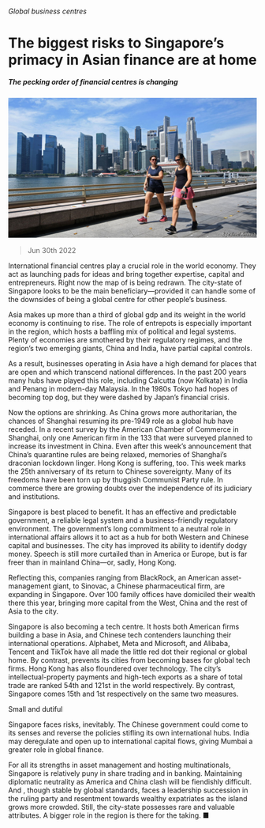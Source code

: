 ###### Global business centres

# The biggest risks to Singapore’s primacy in Asian finance are at home 

##### The pecking order of financial centres is changing 

![image](images/20220702_LDP501.jpg) 

> Jun 30th 2022 

International financial centres play a crucial role in the world economy. They act as launching pads for ideas and bring together expertise, capital and entrepreneurs. Right now the map of  is being redrawn. The city-state of Singapore looks to be the main beneficiary—provided it can handle some of the downsides of being a global centre for other people’s business. 

Asia makes up more than a third of global gdp and its weight in the world economy is continuing to rise. The role of entrepots is especially important in the region, which hosts a baffling mix of political and legal systems. Plenty of economies are smothered by their regulatory regimes, and the region’s two emerging giants, China and India, have partial capital controls.

As a result, businesses operating in Asia have a high demand for places that are open and which transcend national differences. In the past 200 years many hubs have played this role, including Calcutta (now Kolkata) in India and Penang in modern-day Malaysia. In the 1980s Tokyo had hopes of becoming top dog, but they were dashed by Japan’s financial crisis. 

Now the options are shrinking. As China grows more authoritarian, the chances of Shanghai resuming its pre-1949 role as a global hub have receded. In a recent survey by the American Chamber of Commerce in Shanghai, only one American firm in the 133 that were surveyed planned to increase its investment in China. Even after this week’s announcement that China’s quarantine rules are being relaxed, memories of Shanghai’s draconian lockdown linger. Hong Kong is suffering, too. This week marks the 25th anniversary of its return to Chinese sovereignty. Many of its freedoms have been torn up by thuggish Communist Party rule. In commerce there are growing doubts over the independence of its judiciary and institutions. 

Singapore is best placed to benefit. It has an effective and predictable government, a reliable legal system and a business-friendly regulatory environment. The government’s long commitment to a neutral role in international affairs allows it to act as a hub for both Western and Chinese capital and businesses. The city has improved its ability to identify dodgy money. Speech is still more curtailed than in America or Europe, but is far freer than in mainland China—or, sadly, Hong Kong. 

Reflecting this, companies ranging from BlackRock, an American asset-management giant, to Sinovac, a Chinese pharmaceutical firm, are expanding in Singapore. Over 100 family offices have domiciled their wealth there this year, bringing more capital from the West, China and the rest of Asia to the city.

Singapore is also becoming a tech centre. It hosts both American firms building a base in Asia, and Chinese tech contenders launching their international operations. Alphabet, Meta and Microsoft, and Alibaba, Tencent and TikTok have all made the little red dot their regional or global home. By contrast,  prevents its cities from becoming bases for global tech firms. Hong Kong has also floundered over technology. The city’s intellectual-property payments and high-tech exports as a share of total trade are ranked 54th and 121st in the world respectively. By contrast, Singapore comes 15th and 1st respectively on the same two measures. 

Small and dutiful

Singapore faces risks, inevitably. The Chinese government could come to its senses and reverse the policies stifling its own international hubs. India may deregulate and open up to international capital flows, giving Mumbai a greater role in global finance. 

For all its strengths in asset management and hosting multinationals, Singapore is relatively puny in share trading and in banking. Maintaining diplomatic neutrality as America and China clash will be fiendishly difficult. And , though stable by global standards, faces a leadership succession in the ruling party and resentment towards wealthy expatriates as the island grows more crowded. Still, the city-state possesses rare and valuable attributes. A bigger role in the region is there for the taking. ■

